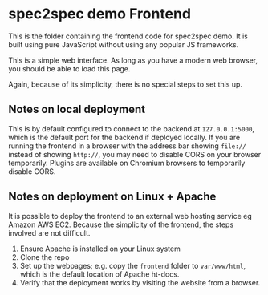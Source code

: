 # spec2spec demo Frontend

This is the folder containing the frontend code for spec2spec demo. It is built using pure JavaScript without using any popular JS frameworks.

This is a simple web interface. As long as you have a modern web browser, you should be able to load this page.

Again, because of its simplicity, there is no special steps to set this up.

## Notes on local deployment

This is by default configured to connect to the backend at `127.0.0.1:5000`, which is the default port for the backend if deployed locally. If you are running the frontend in a browser with the address bar showing `file://` instead of showing `http://`, you may need to disable CORS on your browser temporarily. Plugins are available on Chromium browsers to temporarily disable CORS.

## Notes on deployment on Linux + Apache

It is possible to deploy the frontend to an external web hosting service eg Amazon AWS EC2. Because the simplicity of the frontend, the steps involved are not difficult.

1. Ensure Apache is installed on your Linux system
2. Clone the repo
3. Set up the webpages; e.g. copy the `frontend` folder to `var/www/html`, which is the default location of Apache ht-docs.
4. Verify that the deployment works by visiting the website from a browser.
